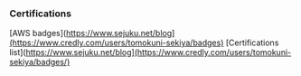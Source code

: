 ### Certifications
[AWS badges](https://www.sejuku.net/blog](https://www.credly.com/users/tomokuni-sekiya/badges)
[Certifications list](https://www.sejuku.net/blog](https://www.credly.com/users/tomokuni-sekiya/badges/)

<!--
**tomokuni/tomokuni** is a ✨ _special_ ✨ repository because its `README.md` (this file) appears on your GitHub profile.

Here are some ideas to get you started:

- 🔭 I’m currently working on ...
- 🌱 I’m currently learning ...
- 👯 I’m looking to collaborate on ...
- 🤔 I’m looking for help with ...
- 💬 Ask me about ...
- 📫 How to reach me: ...
- 😄 Pronouns: ...
- ⚡ Fun fact: ...
-->
